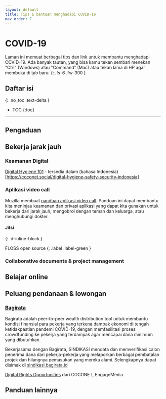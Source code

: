 ```yaml
---
layout: default
title: Tips & bantuan menghadapi COVID-19
nav_order: 7
---
```


# COVID-19

Laman ini memuat berbagai tips dan link untuk membantu menghadapi COVID-19. Ada banyak tautan, yang bisa kamu tekan sembari menekan "Ctrl" (Windows) atau "Command" (Mac) atau tekan lama di HP agar membuka di tab baru.
{: .fs-6 .fw-300 }

## Daftar isi
{: .no_toc .text-delta }

* TOC
{:toc}

---

## Pengaduan



## Bekerja jarak jauh



### Keamanan Digital

[Digital Hygiene 101](https://coconet.social/digital-hygiene-safety-security/) - tersedia dalam (bahasa Indonesia)[https://coconet.social/digital-hygiene-safety-security-indonesia]

### Aplikasi video call

Mozilla membuat [panduan aplikasi video call](https://foundation.mozilla.org/en/privacynotincluded/categories/video-call-apps/). Panduan ini dapat membantu kita meninjau keamanan dan privasi aplikasi yang dapat kita gunakan untuk bekerja dari jarak jauh, mengobrol dengan teman dan keluarga, atau menghubungi dokter.

#### Jitsi
{: .d-inline-block }

FLOSS open source
{: .label .label-green }



### Collaborative documents &amp; project management




## Belajar online



## Peluang pendanaan &amp; lowongan

### [Bagirata](https://bagirata.id/)
Bagirata adalah peer-to-peer wealth distribution tool untuk membantu kondisi finansial para pekerja yang terkena dampak ekonomi di tengah ketidakpastian pandemi COVID-19, dengan memfasilitasi proses crowdfunding ke pekerja yang terdampak agar mencapai dana minimum yang dibutuhkan.

Bekerjasama dengan Bagirata, SINDIKASI mendata dan memverifikasi calon penerima dana dari pekerja-pekerja yang melaporkan berbagai pembatalan projek dan hilangnya pemasukan yang mereka alami. Selengkapnya dapat disimak di [sindikasi.bagirata.id](https://sindikasi.bagirata.id/)

[Digital Rights Opportunities](https://coconet.social/opportunities/) dari COCONET, EngageMedia

## Panduan lainnya
